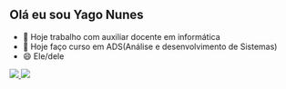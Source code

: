 ## Olá eu sou Yago Nunes
- 🔭 Hoje trabalho com auxiliar docente em informática
- 🌱 Hoje faço curso em ADS(Análise e desenvolvimento de Sistemas)
- 😄 Ele/dele
<div>
  <a href="https://github.com/YagoNunesDaSilva">
    <img heigth="180em" src="https://github-readme-stats.vercel.app/api?username=YagoNunesDaSilva&count_private=true&show_icons=true&theme=dracula"/>
    <img heigth="180em" src="https://github-readme-stats.vercel.app/api/top-langs/?username=YagoNunesDaSilva&layout=compact&theme=dracula"/>
</div>
